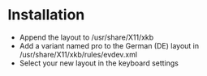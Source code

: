 # Installation
- Append the layout to /usr/share/X11/xkb
- Add a variant named pro to the German (DE) layout in /usr/share/X11/xkb/rules/evdev.xml
- Select your new layout in the keyboard settings
